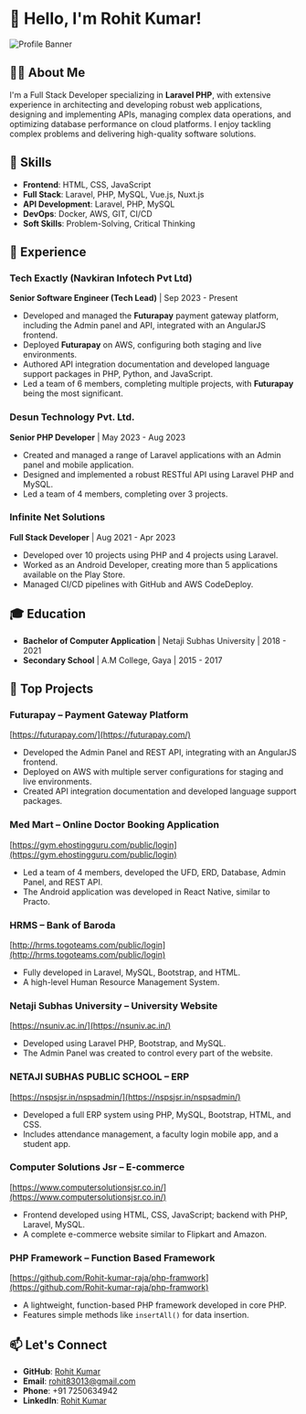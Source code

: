 # 👋 Hello, I'm Rohit Kumar!

![Profile Banner](https://via.placeholder.com/1000x200.png?text=Welcome+to+my+GitHub+Profile)

## 🧑‍💻 About Me
I'm a Full Stack Developer specializing in **Laravel PHP**, with extensive experience in architecting and developing robust web applications, designing and implementing APIs, managing complex data operations, and optimizing database performance on cloud platforms. I enjoy tackling complex problems and delivering high-quality software solutions.

## 🔧 Skills
- **Frontend**: HTML, CSS, JavaScript
- **Full Stack**: Laravel, PHP, MySQL, Vue.js, Nuxt.js
- **API Development**: Laravel, PHP, MySQL
- **DevOps**: Docker, AWS, GIT, CI/CD
- **Soft Skills**: Problem-Solving, Critical Thinking

## 🏢 Experience
### **Tech Exactly (Navkiran Infotech Pvt Ltd)**
**Senior Software Engineer (Tech Lead)** | Sep 2023 - Present
- Developed and managed the **Futurapay** payment gateway platform, including the Admin panel and API, integrated with an AngularJS frontend.
- Deployed **Futurapay** on AWS, configuring both staging and live environments.
- Authored API integration documentation and developed language support packages in PHP, Python, and JavaScript.
- Led a team of 6 members, completing multiple projects, with **Futurapay** being the most significant.

### **Desun Technology Pvt. Ltd.**
**Senior PHP Developer** | May 2023 - Aug 2023
- Created and managed a range of Laravel applications with an Admin panel and mobile application.
- Designed and implemented a robust RESTful API using Laravel PHP and MySQL.
- Led a team of 4 members, completing over 3 projects.

### **Infinite Net Solutions**
**Full Stack Developer** | Aug 2021 - Apr 2023
- Developed over 10 projects using PHP and 4 projects using Laravel.
- Worked as an Android Developer, creating more than 5 applications available on the Play Store.
- Managed CI/CD pipelines with GitHub and AWS CodeDeploy.

## 🎓 Education
- **Bachelor of Computer Application** | Netaji Subhas University | 2018 - 2021
- **Secondary School** | A.M College, Gaya | 2015 - 2017

## 🚀 Top Projects
### **Futurapay – Payment Gateway Platform**
[https://futurapay.com/](https://futurapay.com/)
- Developed the Admin Panel and REST API, integrating with an AngularJS frontend.
- Deployed on AWS with multiple server configurations for staging and live environments.
- Created API integration documentation and developed language support packages.

### **Med Mart – Online Doctor Booking Application**
[https://gym.ehostingguru.com/public/login](https://gym.ehostingguru.com/public/login)
- Led a team of 4 members, developed the UFD, ERD, Database, Admin Panel, and REST API.
- The Android application was developed in React Native, similar to Practo.

### **HRMS – Bank of Baroda**
[http://hrms.togoteams.com/public/login](http://hrms.togoteams.com/public/login)
- Fully developed in Laravel, MySQL, Bootstrap, and HTML.
- A high-level Human Resource Management System.

### **Netaji Subhas University – University Website**
[https://nsuniv.ac.in/](https://nsuniv.ac.in/)
- Developed using Laravel PHP, Bootstrap, and MySQL.
- The Admin Panel was created to control every part of the website.

### **NETAJI SUBHAS PUBLIC SCHOOL – ERP**
[https://nspsjsr.in/nspsadmin/](https://nspsjsr.in/nspsadmin/)
- Developed a full ERP system using PHP, MySQL, Bootstrap, HTML, and CSS.
- Includes attendance management, a faculty login mobile app, and a student app.

### **Computer Solutions Jsr – E-commerce**
[https://www.computersolutionsjsr.co.in/](https://www.computersolutionsjsr.co.in/)
- Frontend developed using HTML, CSS, JavaScript; backend with PHP, Laravel, MySQL.
- A complete e-commerce website similar to Flipkart and Amazon.

### **PHP Framework – Function Based Framework**
[https://github.com/Rohit-kumar-raja/php-framwork](https://github.com/Rohit-kumar-raja/php-framwork)
- A lightweight, function-based PHP framework developed in core PHP.
- Features simple methods like `insertAll()` for data insertion.

## 📫 Let's Connect
- **GitHub**: [Rohit Kumar](https://github.com/Rohit-kumar-raja)
- **Email**: rohit83013@gmail.com
- **Phone**: +91 7250634942
- **LinkedIn**: [Rohit Kumar](https://linkedin.com/in/rohit-kumar-raja)

<!---
Rohit-kumar-raja/Rohit-kumar-raja is a ✨ special ✨ repository because its `README.md` (this file) appears on your GitHub profile.
You can click the Preview link to take a look at your changes.
--->
